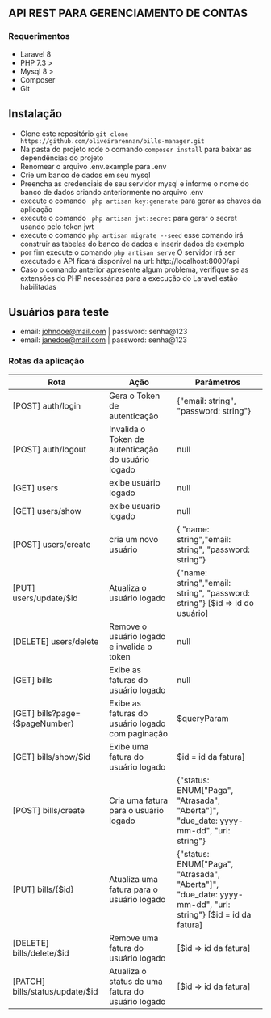## API REST PARA GERENCIAMENTO DE CONTAS
### Requerimentos
- Laravel 8
- PHP 7.3 >
- Mysql 8 >
- Composer
- Git

## Instalação
- Clone este repositório ```git clone https://github.com/oliveirarennan/bills-manager.git```
- Na pasta do projeto rode o comando ```composer install``` para baixar as dependências do projeto
- Renomear o arquivo .env.example para .env
- Crie um banco de dados em seu mysql 
- Preencha as credenciais de seu servidor mysql e informe o nome do banco de dados criando anteriormente no arquivo .env
- execute o comando ``` php artisan key:generate``` para gerar as chaves da aplicação
- execute o comando ``` php artisan jwt:secret``` para gerar o secret usando pelo token jwt
- execute o comando ``` php artisan migrate --seed ``` esse comando irá construir as tabelas do banco de dados e inserir dados de exemplo
- por fim execute o comando ``` php artisan serve ``` O servidor irá ser executado e API ficará disponível na url: http://localhost:8000/api
- Caso o comando anterior apresente algum problema, verifique se as extensões do PHP necessárias para a execução do Laravel estão habilitadas

## Usuários para teste
- email:  johndoe@mail.com |  password: senha@123
- email: janedoe@mail.com |   password: senha@123

### Rotas da aplicação
Rota   | Ação | Parâmetros
--------- | ------ | ---------------
[POST] auth/login | Gera o Token de autenticação | {"email: string", "password: string"}
[POST]  auth/logout | Invalida o Token de autenticação do usuário logado | null
[GET] users | exibe usuário logado | null
[GET] users/show | exibe usuário logado | null
[POST] users/create | cria um novo usuário | { "name: string","email: string", "password: string"}
[PUT] users/update/$id | Atualiza o usuário logado | {"name: string","email: string", "password: string"} [$id => id do usuário]
[DELETE] users/delete | Remove o usuário logado e invalida o token | null
[GET] bills | Exibe as faturas do usuário logado | null
[GET] bills?page={$pageNumber} | Exibe as faturas do usuário logado com paginação| $queryParam
[GET] bills/show/$id | Exibe uma fatura do usuário logado | $id = id da fatura]
[POST] bills/create | Cria uma fatura para o usuário logado | {"status: ENUM["Paga", "Atrasada", "Aberta"]", "due_date: yyyy-mm-dd", "url: string"}
[PUT] bills/{$id} | Atualiza uma fatura para o usuário logado | {"status: ENUM["Paga", "Atrasada", "Aberta"]", "due_date: yyyy-mm-dd", "url: string"} [$id = id da fatura]
[DELETE] bills/delete/$id | Remove uma fatura do usuário logado | [$id => id da fatura]
[PATCH] bills/status/update/$id | Atualiza o status de uma fatura do usuário logado | [$id => id da fatura]
